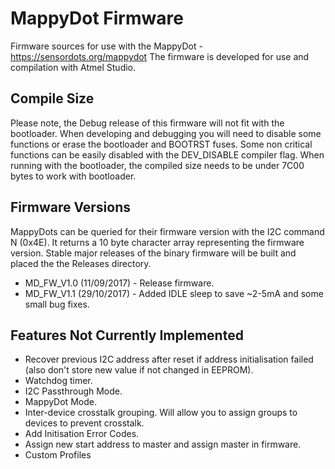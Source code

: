 # MappyDot Firmware

Firmware sources for use with the MappyDot - https://sensordots.org/mappydot
The firmware is developed for use and compilation with Atmel Studio.

## Compile Size
Please note, the Debug release of this firmware will not fit with the bootloader. When developing and debugging you will need to disable some functions or erase the bootloader and BOOTRST fuses. 
Some non critical functions can be easily disabled with the DEV_DISABLE compiler flag.
When running with the bootloader, the compiled size needs to be under 7C00 bytes to work with bootloader.

## Firmware Versions
MappyDots can be queried for their firmware version with the I2C command N (0x4E). It returns a 10 byte character array representing the firmware version. Stable major releases of the binary firmware will be built and placed the the Releases directory.
   - MD_FW_V1.0 (11/09/2017) - Release firmware. 
   - MD_FW_V1.1 (29/10/2017) - Added IDLE sleep to save ~2-5mA and some small bug fixes. 
   
## Features Not Currently Implemented
   - Recover previous I2C address after reset if address initialisation failed (also don't store new value if not changed in EEPROM).
   - Watchdog timer.
   - I2C Passthrough Mode.
   - MappyDot Mode.
   - Inter-device crosstalk grouping. Will allow you to assign groups to devices to prevent crosstalk.
   - Add Initisation Error Codes.
   - Assign new start address to master and assign master in firmware.
   - Custom Profiles
